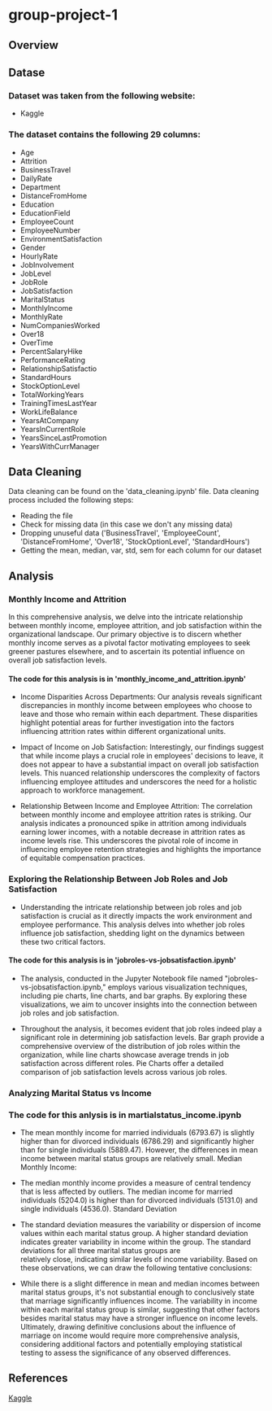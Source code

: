 # group-project-1

## Overview

## Datase
### Dataset was taken from the following website:
- Kaggle

### The dataset contains the following 29 columns:
- Age
- Attrition
- BusinessTravel
- DailyRate
- Department
- DistanceFromHome
- Education
- EducationField
- EmployeeCount
- EmployeeNumber
- EnvironmentSatisfaction
- Gender
- HourlyRate
- JobInvolvement
- JobLevel
- JobRole
- JobSatisfaction
- MaritalStatus
- MonthlyIncome
- MonthlyRate
- NumCompaniesWorked
- Over18
- OverTime
- PercentSalaryHike
- PerformanceRating
- RelationshipSatisfactio
- StandardHours
- StockOptionLevel
- TotalWorkingYears
- TrainingTimesLastYear
- WorkLifeBalance
- YearsAtCompany     
- YearsInCurrentRole 
- YearsSinceLastPromotion
- YearsWithCurrManager

## Data Cleaning
Data cleaning can be found on the 'data_cleaning.ipynb' file. 
Data cleaning process included the following steps:
- Reading the file
- Check for missing data (in this case we don't any missing data)
- Dropping unuseful data ('BusinessTravel', 'EmployeeCount', 'DistanceFromHome', 'Over18', 'StockOptionLevel', 'StandardHours')
- Getting the mean, median, var, std, sem for each column for our dataset

## Analysis

### Monthly Income and Attrition
In this comprehensive analysis, we delve into the intricate relationship between monthly income, employee attrition, and job satisfaction within the organizational landscape. Our primary objective is to discern whether monthly income serves as a pivotal factor motivating employees to seek greener pastures elsewhere, and to ascertain its potential influence on overall job satisfaction levels.

#### The code for this analysis is in 'monthly_income_and_attrition.ipynb' 

- Income Disparities Across Departments: Our analysis reveals significant discrepancies in monthly income between employees who choose to leave and those who remain within each department. These disparities highlight potential areas for further investigation into the factors influencing attrition rates within different organizational units.

- Impact of Income on Job Satisfaction: Interestingly, our findings suggest that while income plays a crucial role in employees' decisions to leave, it does not appear to have a substantial impact on overall job satisfaction levels. This nuanced relationship underscores the complexity of factors influencing employee attitudes and underscores the need for a holistic approach to workforce management.

- Relationship Between Income and Employee Attrition: The correlation between monthly income and employee attrition rates is striking. Our analysis indicates a pronounced spike in attrition among individuals earning lower incomes, with a notable decrease in attrition rates as income levels rise. This underscores the pivotal role of income in influencing employee retention strategies and highlights the importance of equitable compensation practices.


### Exploring the Relationship Between Job Roles and Job Satisfaction

 - Understanding the intricate relationship between job roles and job satisfaction is crucial as it directly impacts the work environment and employee performance. This analysis delves into whether job roles influence job satisfaction, shedding light on the dynamics between these two critical factors.
 
#### The code for this analysis is in 'jobroles-vs-jobsatisfaction.ipynb' 

  - The analysis, conducted in the Jupyter Notebook file named "jobroles-vs-jobsatisfaction.ipynb," employs various visualization techniques, including pie charts, line charts, and bar graphs. By exploring these visualizations, we aim to uncover insights into the connection between job roles and job satisfaction.

  - Throughout the analysis, it becomes evident that job roles indeed play a significant role in determining job satisfaction levels. Bar graph provide a comprehensive overview of the distribution of job roles within the organization, while line charts showcase average trends in job satisfaction across different roles. Pie Charts offer a detailed comparison of job satisfaction levels across various job roles.

### Analyzing Marital Status vs Income 
### The code for this anlysis is in martialstatus_income.ipynb
 - The mean monthly income for married individuals (6793.67) is slightly higher than for divorced individuals (6786.29) and significantly higher than for single individuals (5889.47). However, the differences in mean income between marital status groups are relatively      small. Median Monthly Income:

 - The median monthly income provides a measure of central tendency that is less affected by outliers. The median income for married individuals (5204.0) is higher than for divorced individuals (5131.0) and single individuals (4536.0). Standard Deviation
 
 - The standard deviation measures the variability or dispersion of income values within each marital status group. A higher standard deviation indicates greater variability in income within the group. The standard deviations for all three marital status groups are  
   relatively close, indicating similar levels of income variability. Based on these observations, we can draw the following tentative conclusions:

 - While there is a slight difference in mean and median incomes between marital status groups, it's not substantial enough to conclusively state that marriage significantly influences income. The variability in income within each marital status group is similar,  suggesting that other factors besides marital status may have a stronger influence on income levels. Ultimately, drawing definitive conclusions about the influence of marriage on income would require more comprehensive analysis, considering additional factors and potentially employing statistical testing to assess the significance of any observed differences.


## References 
[Kaggle](https://www.kaggle.com/datasets/rishikeshkonapure/hr-analytics-prediction/data)

